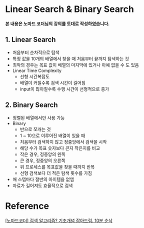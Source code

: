 # Linear Search & Binary Search

**본 내용은 노마드 코더님의 강의를 토대로 작성하였습니다.**



## 1. Linear Search

* 처음부터 순차적으로 탐색
* 특정 값을 10개의 배열에서 찾을 때 처음부터 끝까지 탐색하는 것
* 최악의 경우는 목표 값이 배열의 마지막에 있거나 아예 없을 수 도 있음
* Linear Time Complexity
  * 선형 시간복잡도
  * 배열이 커질수록 검색 시간이 길어짐
  * input이 많아질수록 수행 시간이 선형적으로 증가



## 2. Binary Search

* 정렬된 배열에서만 사용 가능
* Binary
  * 반으로 쪼개는 것
  * 1 ~ 10으로 이루어진 배열이 있을 때
  * 처음부터 검색하지 않고 정중앙에서 검색을 시작
  * 해당 수가 목표 숫자보다 큰지 작은지를 비교
  * 작은 경우, 정중앙의 왼쪽
  * 큰 경우, 정중앙의 오른쪽
  * 위 프로세스를 목표값을 찾을 때까지 반복
  * 선형 검색보다 더 적은 탐색 횟수를 가짐
* 매 스텝마다 절반의 아이템을 없앰
* 자료가 길어져도 효율적으로 검색

# Reference

[[노마드코더] 검색 알고리즘? 기초개념 잡아드림. 10분 순삭](https://www.youtube.com/watch?v=9TyyMtlk5i4&list=PL7jH19IHhOLMdHvl3KBfFI70r9P0lkJwL)

